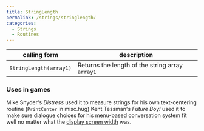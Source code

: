 ```yaml
---
title: StringLength
permalink: /strings/stringlength/
categories: 
  - Strings
  - Routines
---
```


| calling form           | description                                     |
|------------------------|-------------------------------------------------|
| `StringLength(array1)` | Returns the length of the string array `array1` |

### Uses in games

Mike Snyder's *Distress* used it to measure strings for his own
text-centering routine (`PrintCenter` in misc.hug)
Kent Tessman's *Future Boy!* used it to make sure dialogue choices for
his menu-based conversation system fit well no matter what the 
[display screen width](Display_Object) was.

